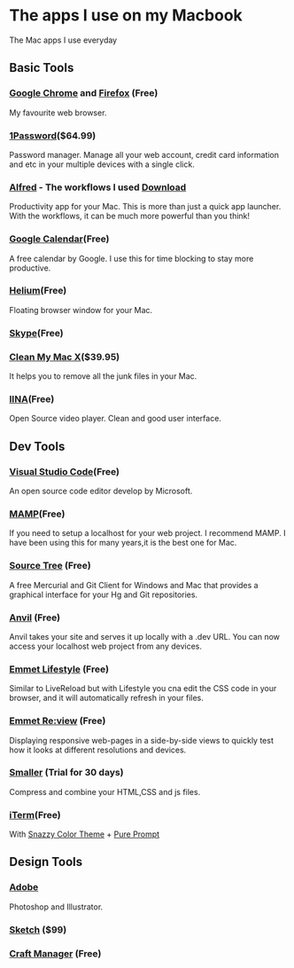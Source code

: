 # The apps I use on my Macbook 
The Mac apps I use everyday

## Basic Tools
### [Google Chrome](https://www.google.com/intl/en/chrome/browser/desktop/index.html) and [Firefox](https://www.mozilla.org/en-US/firefox/new/) (Free)
My favourite web browser.

### [1Password](https://1password.com/)($64.99)
Password manager. Manage all your web account, credit card information and etc in your multiple devices with a single click.

### [Alfred](https://www.alfredapp.com) - The workflows I used [Download](https://pan.baidu.com/s/1nv8Hrkt) 
Productivity app for your Mac. This is more than just a quick app launcher. With the workflows, it can be much more powerful than you think!

### [Google Calendar](https://calendar.google.com/)(Free)
A free calendar by Google. I use this for time blocking to stay more productive. 

### [Helium](http://jadengeller.github.io/Helium/)(Free)
Floating browser window for your Mac.

### [Skype](https://www.skype.com/en/download-skype/skype-for-computer/)(Free)

### [Clean My Mac X](http://macpaw.com/cleanmymac)($39.95)
It helps you to remove all the junk files in your Mac.

### [IINA](https://iina.io/)(Free)
Open Source video player. Clean and good user interface. 


## Dev Tools
### [Visual Studio Code](https://code.visualstudio.com/)(Free)
An open source code editor develop by Microsoft.

### [MAMP](https://www.mamp.info/)(Free)
If you need to setup a localhost for your web project. I recommend MAMP. I have been using this for many years,it is the best one for Mac.  

### [Source Tree](https://www.sourcetreeapp.com/) (Free)
A free Mercurial and Git Client for Windows and Mac that provides a graphical interface for your Hg and Git repositories.

### [Anvil](http://anvilformac.com/) (Free)
Anvil takes your site and serves it up locally with a .dev URL. You can now access your localhost web project from any devices.

### [Emmet Lifestyle](http://livestyle.io) (Free)
Similar to LiveReload but with Lifestyle you cna edit the CSS code in your browser, and it will automatically refresh in your files. 

### [Emmet Re:view](http://re-view.emmet.io/) (Free)
Displaying responsive web-pages in a side-by-side views to quickly test how it looks at different resolutions and devices.

### [Smaller](http://25.io/smaller/) (Trial for 30 days)
Compress and combine your HTML,CSS and js files.

### [iTerm](https://iterm2.com/)(Free)
With [Snazzy Color Theme](https://github.com/mbadolato/iTerm2-Color-Schemes/blob/master/schemes/Snazzy.itermcolors) + [Pure Prompt](https://github.com/sindresorhus/pure)



## Design Tools
### [Adobe](https://www.adobe.com)
Photoshop and Illustrator.

### [Sketch](https://www.sketchapp.com) ($99)

### [Craft Manager](https://www.invisionapp.com/craft) (Free)


